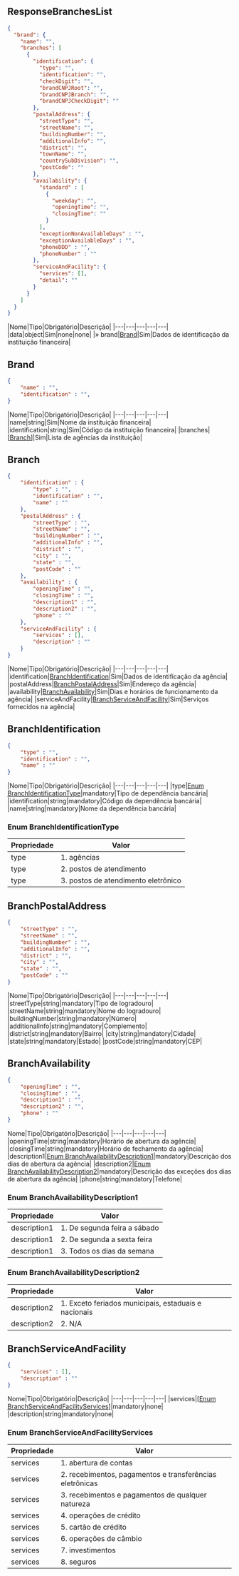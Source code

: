 ## ResponseBranchesList

```json
{
  "brand": {
    "name": "",
    "branches": [
      {
        "identification": {
          "type": "",
          "identification": "",
          "checkDigit": "",
          "brandCNPJRoot": "",
          "brandCNPJBranch": "",
          "brandCNPJCheckDigit": ""
        },
        "postalAddress": {
          "streetType": "",
          "streetName": "",
          "buildingNumber": "",
          "additionalInfo": "",
          "district": "",
          "townName": "",
          "countrySubDivision": "",
          "postCode": ""
        },
        "availability": {
          "standard" : [
            {
              "weekday": "",
              "openingTime": "",
              "closingTime": ""
            }
          ],
          "exceptionNonAvailableDays" : "",
          "exceptionAvailableDays" : "",
          "phoneDDD" : "",
          "phoneNumber" : ""
        },
        "serviceAndFacility": {
          "services": [],
          "detail": ""
        }
      }
    ]
  }
}
```

|Nome|Tipo|Obrigatório|Descrição|
|---|---|---|---|---|
|data|object|Sim|none|none|
|» brand|[Brand](#brand)|Sim|Dados de identificação da instituição financeira|

## Brand

```json
{
    "name" : "",
    "identification" : "",
}
```
|Nome|Tipo|Obrigatório|Descrição|
|---|---|---|---|---|
|name|string|Sim|Nome da instituição financeira|
|identification|string|Sim|Código da instituição financeira|
|branches|[[Branch](#branch)]|Sim|Lista de agências da instituição|


## Branch

```json
{
    "identification" : {
        "type" : "",
        "identification" : "",
        "name" : ""
    },    
    "postalAddress" : {
        "streetType" : "", 
        "streetName" : "",
        "buildingNumber" : "",
        "additionalInfo" : "", 
        "district" : "", 
        "city" : "", 
        "state" : "", 
        "postCode" : ""
    },
    "availability" : {
        "openingTime" : "",
        "closingTime" : "",
        "description1" : "",
        "description2" : "",
        "phone" : ""
    },
    "serviceAndFacility" : {
        "services" : [], 
        "description" : ""
    }
}
```

|Nome|Tipo|Obrigatório|Descrição|
|---|---|---|---|---|
|identification|[BranchIdentification](#branchidentification)|Sim|Dados de identificação da agência|
|postalAddress|[BranchPostalAddress](#branchpostaladdress)|Sim|Endereço da agência|
|availability|[BranchAvailability](#branchavailability)|Sim|Dias e horários de funcionamento da agência|
|serviceAndFacility|[BranchServiceAndFacility](#branchserviceandfacility)|Sim|Serviços fornecidos na agência|

## BranchIdentification

```json
{
    "type" : "",
    "identification" : "",
    "name" : ""
}
```

|Nome|Tipo|Obrigatório|Descrição|
|---|---|---|---|---|
|type|[Enum BranchIdentificationType](#schemaEnumBranchIdentificationType)|mandatory|Tipo de dependência bancária|
|identification|string|mandatory|Código da dependência bancária|
|name|string|mandatory|Nome da dependência bancária|

<a id="schemaEnumBranchIdentificationType"></a>

### Enum BranchIdentificationType

|Propriedade|Valor|
|---|---|
|type|1. agências|
|type|2. postos de atendimento|
|type|3. postos de atendimento eletrônico|

## BranchPostalAddress

```json
{
    "streetType" : "", 
    "streetName" : "",
    "buildingNumber" : "",
    "additionalInfo" : "", 
    "district" : "", 
    "city" : "", 
    "state" : "", 
    "postCode" : ""
}
```

|Nome|Tipo|Obrigatório|Descrição|
|---|---|---|---|---|
|streetType|string|mandatory|Tipo de logradouro|
|streetName|string|mandatory|Nome do logradouro|
|buildingNumber|string|mandatory|Número|
|additionalInfo|string|mandatory|Complemento|
|district|string|mandatory|Bairro|
|city|string|mandatory|Cidade|
|state|string|mandatory|Estado|
|postCode|string|mandatory|CEP|

## BranchAvailability

```json
{
    "openingTime" : "",
    "closingTime" : "",
    "description1" : "",
    "description2" : "",
    "phone" : ""
}
```

Nome|Tipo|Obrigatório|Descrição|
|---|---|---|---|---|
|openingTime|string|mandatory|Horário de abertura da agência|
|closingTime|string|mandatory|Horário de fechamento da agência|
|description1|[Enum BranchAvailabilityDescription1](#schemaEnumBranchAvailabilityDescription1)|mandatory|Descrição dos dias de abertura da agência|
|description2|[Enum BranchAvailabilityDescription2](#schemaEnumBranchAvailabilityDescription2)|mandatory|Descrição das exceções dos dias de abertura da agência|
|phone|string|mandatory|Telefone|

<a id="schemaEnumBranchAvailabilityDescription1"></a>

### Enum BranchAvailabilityDescription1

|Propriedade|Valor|
|---|---|
|description1|1. De segunda feira a sábado|
|description1|2. De segunda a sexta feira|
|description1|3. Todos os dias da semana|

<a id="schemaEnumBranchAvailabilityDescription2"></a>

### Enum BranchAvailabilityDescription2

|Propriedade|Valor|
|---|---|
|description2|1. Exceto feriados municipais, estaduais e nacionais|
|description2|2. N/A|

## BranchServiceAndFacility

```json
{
    "services" : [], 
    "description" : ""
}
```

Nome|Tipo|Obrigatório|Descrição|
|---|---|---|---|---|
|services|[[Enum BranchServiceAndFacilityServices](#schemaEnumBranchServiceAndFacilityServices)]|mandatory|none|
|description|string|mandatory|none|

<a id="schemaEnumBranchServiceAndFacilityServices"></a>

### Enum BranchServiceAndFacilityServices

|Propriedade|Valor|
|---|---|
|services|1. abertura de contas|
|services|2. recebimentos, pagamentos e transferências eletrônicas|
|services|3. recebimentos e pagamentos de qualquer natureza|
|services|4. operações de crédito|
|services|5. cartão de crédito|
|services|6. operações de câmbio|
|services|7. investimentos|
|services|8. seguros|